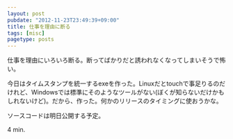 ```yaml
---
layout: post
pubdate: "2012-11-23T23:49:39+09:00"
title: 仕事を理由に断る
tags: [misc]
pagetype: posts
---
```

仕事を理由にいろいろ断る。断ってばかりだと誘われなくなってしまいそうで怖い。

今日はタイムスタンプを統一するexeを作った。Linuxだとtouchで事足りるのだけれど、Windowsでは標準にそのようなツールがない(ぼくが知らないだけかもしれないけど)。だから、作った。何かのリリースのタイミングに使おうかな。

ソースコードは明日公開する予定。

4 min.
